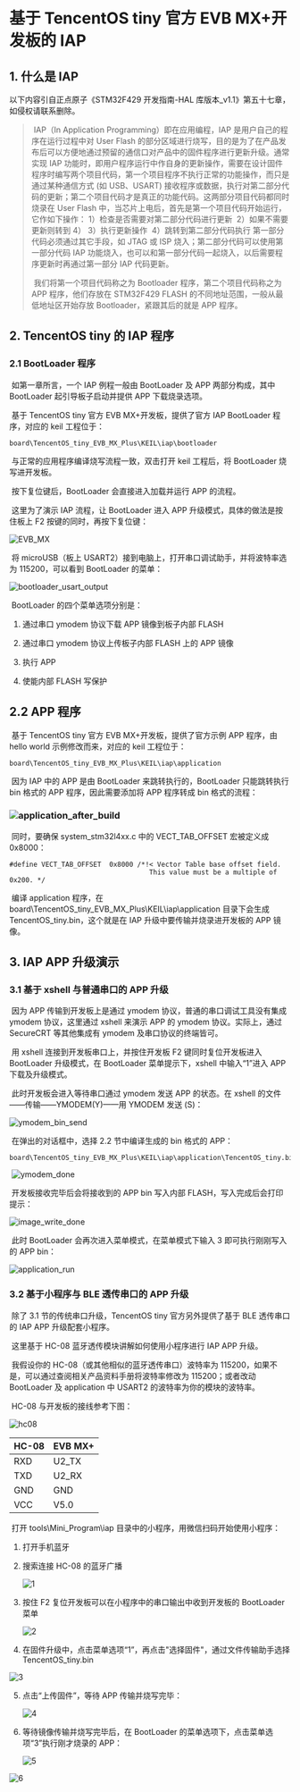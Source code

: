 # 基于 TencentOS tiny 官方 EVB MX+开发板的 IAP

## 1. 什么是 IAP

以下内容引自正点原子《STM32F429 开发指南-HAL 库版本_v1.1》第五十七章，如侵权请联系删除。

> ​		IAP（In Application Programming）即在应用编程，IAP 是用户自己的程序在运行过程中对 User Flash 的部分区域进行烧写，目的是为了在产品发布后可以方便地通过预留的通信口对产品中的固件程序进行更新升级。通常实现 IAP 功能时，即用户程序运行中作自身的更新操作，需要在设计固件程序时编写两个项目代码，第一个项目程序不执行正常的功能操作，而只是通过某种通信方式 (如 USB、USART) 接收程序或数据，执行对第二部分代码的更新；第二个项目代码才是真正的功能代码。这两部分项目代码都同时烧录在 User Flash 中，当芯片上电后，首先是第一个项目代码开始运行，它作如下操作：
> ​		1）检查是否需要对第二部分代码进行更新
> ​		2）如果不需要更新则转到 4）
> ​		3）执行更新操作
> ​		4）跳转到第二部分代码执行
> ​		第一部分代码必须通过其它手段，如 JTAG 或 ISP 烧入；第二部分代码可以使用第一部分代码 IAP 功能烧入，也可以和第一部分代码一起烧入，以后需要程序更新时再通过第一部分 IAP 代码更新。
>
> ​		我们将第一个项目代码称之为 Bootloader 程序，第二个项目代码称之为 APP 程序，他们存放在 STM32F429 FLASH 的不同地址范围，一般从最低地址区开始存放 Bootloader，紧跟其后的就是 APP 程序。



## 2. TencentOS tiny 的 IAP 程序

### 2.1 BootLoader 程序

​		如第一章所言，一个 IAP 例程一般由 BootLoader 及 APP 两部分构成，其中 BootLoader 起引导板子启动并提供 APP 下载烧录选项。

​		基于 TencentOS tiny 官方 EVB MX+开发板，提供了官方 IAP BootLoader 程序，对应的 keil 工程位于：

```
board\TencentOS_tiny_EVB_MX_Plus\KEIL\iap\bootloader
```

​		与正常的应用程序编译烧写流程一致，双击打开 keil 工程后，将 BootLoader 烧写进开发板。

​		按下复位键后，BootLoader 会直接进入加载并运行 APP 的流程。

​		这里为了演示 IAP 流程，让 BootLoader 进入 APP 升级模式，具体的做法是按住板上 F2 按键的同时，再按下复位键：

![EVB_MX](image/IAP/EVB_MX.png)



​		将 microUSB（板上 USART2）接到电脑上，打开串口调试助手，并将波特率选为 115200，可以看到 BootLoader 的菜单：

![bootloader_usart_output](image/IAP/bootloader_usart_output.png)

​		BootLoader 的四个菜单选项分别是：

1. 通过串口 ymodem 协议下载 APP 镜像到板子内部 FLASH

2. 通过串口 ymodem 协议上传板子内部 FLASH 上的 APP 镜像
3. 执行 APP
4. 使能内部 FLASH 写保护

## 2.2 APP 程序

​		基于 TencentOS tiny 官方 EVB MX+开发板，提供了官方示例 APP 程序，由 hello world 示例修改而来，对应的 keil 工程位于：

```
board\TencentOS_tiny_EVB_MX_Plus\KEIL\iap\application
```

​		因为 IAP 中的 APP 是由 BootLoader 来跳转执行的，BootLoader 只能跳转执行 bin 格式的 APP 程序，因此需要添加将 APP 程序转成 bin 格式的流程：

### ![application_after_build](image/IAP/application_after_build.png)

​		同时，要确保 system_stm32l4xx.c 中的 VECT_TAB_OFFSET 宏被定义成 0x8000：

```
#define VECT_TAB_OFFSET  0x8000 /*!< Vector Table base offset field.
                                   This value must be a multiple of 0x200. */
```

​		编译 application 程序，在 board\TencentOS_tiny_EVB_MX_Plus\KEIL\iap\application 目录下会生成 TencentOS_tiny.bin，这个就是在 IAP 升级中要传输并烧录进开发板的 APP 镜像。

## 3. IAP APP 升级演示

### 3.1 基于 xshell 与普通串口的 APP 升级

​		因为 APP 传输到开发板上是通过 ymodem 协议，普通的串口调试工具没有集成 ymodem 协议，这里通过 xshell 来演示 APP 的 ymodem 协议。实际上，通过 SecureCRT 等其他集成有 ymodem 及串口协议的终端皆可。

​		用 xshell 连接到开发板串口上，并按住开发板 F2 键同时复位开发板进入 BootLoader 升级模式，在 BootLoader 菜单提示下，xshell 中输入“1”进入 APP 下载及升级模式。

​		此时开发板会进入等待串口通过 ymodem 发送 APP 的状态。在 xshell 的文件——传输——YMODEM(Y)——用 YMODEM 发送 (S)：

![ymodem_bin_send](image/IAP/ymodem_bin_send.png)

​		在弹出的对话框中，选择 2.2 节中编译生成的 bin 格式的 APP：

```
board\TencentOS_tiny_EVB_MX_Plus\KEIL\iap\application\TencentOS_tiny.bin
```

​		![ymodem_done](image/IAP/ymodem_done.png)

​		开发板接收完毕后会将接收到的 APP bin 写入内部 FLASH，写入完成后会打印提示：

![image_write_done](image/IAP/image_write_done.png)

​		此时 BootLoader 会再次进入菜单模式，在菜单模式下输入 3 即可执行刚刚写入的 APP bin：

![application_run](image/IAP/application_run.png)

### 3.2 基于小程序与 BLE 透传串口的 APP 升级

​		除了 3.1 节的传统串口升级，TencentOS tiny 官方另外提供了基于 BLE 透传串口的 IAP APP 升级配套小程序。

​		这里基于 HC-08 蓝牙透传模块讲解如何使用小程序进行 IAP APP 升级。

​		我假设你的 HC-08（或其他相似的蓝牙透传串口）波特率为 115200，如果不是，可以通过查阅相关产品资料手册将波特率修改为 115200；或者改动 BootLoader 及 application 中 USART2 的波特率为你的模块的波特率。

​		HC-08 与开发板的接线参考下图：

![hc08](image/IAP/hc08.jpg)

| HC-08 | EVB MX+ |
| ----- | ------- |
| RXD   | U2_TX   |
| TXD   | U2_RX   |
| GND   | GND     |
| VCC   | V5.0    |

​		打开 tools\Mini_Program\iap 目录中的小程序，用微信扫码开始使用小程序：

1. 打开手机蓝牙

2. 搜索连接 HC-08 的蓝牙广播

   ![1](image/IAP/mini_program/1.jpg)

3. 按住 F2 复位开发板可以在小程序中的串口输出中收到开发板的 BootLoader 菜单

   ![2](image/IAP/mini_program/2.jpg)

4. 在固件升级中，点击菜单选项“1”，再点击"选择固件"，通过文件传输助手选择 TencentOS_tiny.bin

![3](image/IAP/mini_program/3.jpg)

5. 点击“上传固件”，等待 APP 传输并烧写完毕：

   ![4](image/IAP/mini_program/4.jpg)

6. 等待镜像传输并烧写完毕后，在 BootLoader 的菜单选项下，点击菜单选项“3”执行刚才烧录的 APP：

   ![5](image/IAP/mini_program/5.jpg)



![6](image/IAP/mini_program/6.jpg)